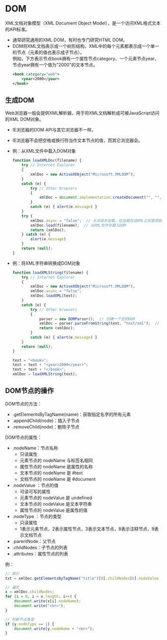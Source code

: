 # DOM

XML文档对象模型（XML Document Object Model），是一个访问XML格式文本的API标准。
- 通常研究通用的XML DOM，有时也专门研究HTML DOM。
- DOM将XML文档表示成一个树形结构，XML中的每个元素都表示成一个单一的节点（元素的值也表示成子节点）。
  <br>例如，下方表示节点book拥有一个属性节点category、一个元素节点year，节点year拥有一个值为"2000"的文本节点。
    ```xml
    <book category="web">
        <year>2000</year> 
    </book>
    ```

## 生成DOM

Web浏览器一般会提供XML解析器，用于将XML文档解析成可被JavaScript访问的XML DOM对象。
- IE浏览器的DOM API与其它浏览器不一样。
- IE浏览器不会把空格或换行符当作文本节点的值，而其它浏览器会。
- 例：从XML文件中载入DOM对象

    ```js
    function loadXMLDoc(filename) {
        try // Internet Explorer
        {
            xmlDoc = new ActiveXObject("Microsoft.XMLDOM");
        }
        catch (e) {
            try // Other browsers
            {
                xmlDoc = document.implementation.createDocument("", "", null);  // 创建一个空的DOM
            }
            catch (e) { alert(e.message) }
        }
        try {
            xmlDoc.async = "false";  // 关闭异步加载，在加载完该XML之前暂停执行JS代码
            xmlDoc.load(filename);  // 从XML文件中载入DOM
            return (xmlDoc);
        } catch (e) {
            alert(e.message)
        }
        return (null);
    }
    ```

- 例：将XML字符串转换成DOM对象

    ```js
    function loadXMLString(filename) {
        try // Internet Explorer
        {
            xmlDoc = new ActiveXObject("Microsoft.XMLDOM");
            xmlDoc.async = "false";
            xmlDoc.loadXML(text);
        }
        catch (e) {
            try // Other browsers
            {
                parser = new DOMParser();  // 创建一个空的DOM
                xmlDoc = parser.parseFromString(text, "text/xml");  // 将text转换成DOM
                return (xmlDoc);
            }
            catch (e) { alert(e.message) }
        }
        return (null);
    }

    text = "<book>";
    text = text + "<year>2000</year>";
    text = text + "</book>";
    xmlDoc = loadXMLString(text);
    ```

## DOM节点的操作

DOM节点的方法：
- .getElementsByTagName(name)：获取指定名字的所有元素
- .appendChild(node)：插入子节点
- .removeChild(node)：删除子节点

DOM节点的属性：
- .nodeName：节点名称
  - 只读属性
  - 元素节点的 nodeName 与标签名相同
  - 属性节点的 nodeName 是属性的名称
  - 文本节点的 nodeName 是 #text
  - 文档节点的 nodeName 是 #document
- .nodeValue ：节点的值
  - 可读可写的属性
  - 元素节点的 nodeValue 是 undefined
  - 文本节点的 nodeValue 是文本字符串
  - 属性节点的 nodeValue 是属性的值
- .nodeType  ：节点的类型
  - 只读属性
  - 1表示元素节点，2表示属性节点，3表示文本节点，8表示注释节点，9表示文档节点
- .parentNode：父节点
- .childNodes：子节点的列表
- .attributes：属性节点的列表

例：

```js
// 索引
txt = xmlDoc.getElementsByTagName("title")[0].childNodes[0].nodeValue

// 遍历
x = xmlDoc.childNodes;
for (i = 0; i < x.length; i++) {
    document.write(x[i].nodeName);
    document.write("<br>");
}

// 判断节点类型
if (y.nodeType == 1) {
    document.write(y.nodeName + "<br>");
}
```
